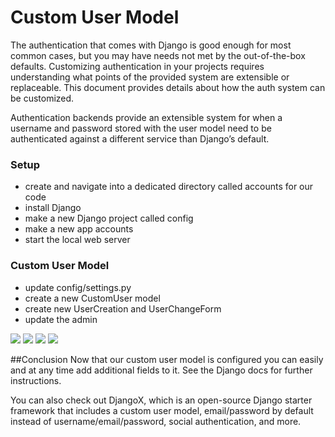 # Custom User Model
The authentication that comes with Django is good enough for most common cases, but you may have needs not met by the out-of-the-box defaults. Customizing authentication in your projects requires understanding what points of the provided system are extensible or replaceable. This document provides details about how the auth system can be customized.

Authentication backends provide an extensible system for when a username and password stored with the user model need to be authenticated against a different service than Django’s default.



### Setup 
- create and navigate into a dedicated directory called accounts for our code
- install Django
- make a new Django project called config
- make a new app accounts
- start the local web server


### Custom User Model
- update config/settings.py
- create a new CustomUser model
- create new UserCreation and UserChangeForm
- update the admin

![](https://learndjango.com/static/images/tutorials/custom_user_model/home_loggedout.png)
![](https://learndjango.com/static/images/tutorials/custom_user_model/login.png)
![](https://learndjango.com/static/images/tutorials/custom_user_model/signup.png)
![](https://learndjango.com/static/images/tutorials/custom_user_model/signup.png)


##Conclusion
Now that our custom user model is configured you can easily and at any time add additional fields to it. See the Django docs for further instructions.

You can also check out DjangoX, which is an open-source Django starter framework that includes a custom user model, email/password by default instead of username/email/password, social authentication, and more.




